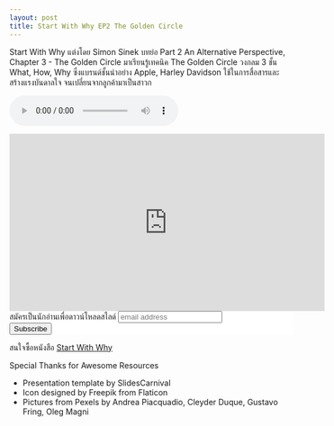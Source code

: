 ```yaml
---
layout: post
title: Start With Why EP2 The Golden Circle
---
```

Start With Why แต่งโดย Simon Sinek
บทย่อ Part 2 An Alternative Perspective, Chapter 3 - The Golden Circle
มาเรียนรู้เทคนิค The Golden Circle วงกลม 3 ชั้น What, How, Why ซึ่งแบรนด์ชั้นนำอย่าง Apple, Harley Davidson ใช้ในการสื่อสารและสร้างแรงบันดาลใจ จนเปลี่ยนจากลูกค้ามาเป็นสาวก

<audio src="/player/web/audio/startWithWhyEP2.mp3" controls preload></audio>

<iframe width="560" height="315" src="https://www.youtube.com/embed/BEFHz7iZ9Ck" frameborder="0" allow="accelerometer; autoplay; clipboard-write; encrypted-media; gyroscope; picture-in-picture"></iframe>

<!-- Begin Mailchimp Signup Form -->
<link href="//cdn-images.mailchimp.com/embedcode/slim-10_7.css" rel="stylesheet" type="text/css">
<style type="text/css">
    #mc_embed_signup{background:#fff; clear:left; font:14px Helvetica,Arial,sans-serif; }
    /* Add your own Mailchimp form style overrides in your site stylesheet or in this style block.
       We recommend moving this block and the preceding CSS link to the HEAD of your HTML file. */
</style>
<div id="mc_embed_signup">
<form action="https://bookkery.us2.list-manage.com/subscribe/post?u=1554382b42fb23935404d7a17&amp;id=652ef195e7" method="post" id="mc-embedded-subscribe-form" name="mc-embedded-subscribe-form" class="validate" target="_blank" novalidate>
    <div id="mc_embed_signup_scroll">
    <label for="mce-EMAIL">สมัครเป็นนักอ่านเพื่อดาวน์โหลดสไลด์</label>
    <input type="email" value="" name="EMAIL" class="email" id="mce-EMAIL" placeholder="email address" required>
    <!-- real people should not fill this in and expect good things - do not remove this or risk form bot signups-->
    <div style="position: absolute; left: -5000px;" aria-hidden="true"><input type="text" name="b_1554382b42fb23935404d7a17_652ef195e7" tabindex="-1" value=""></div>
    <div class="clear"><input type="submit" value="Subscribe" name="subscribe" id="mc-embedded-subscribe" class="button"></div>
    </div>
</form>
</div>

<!--End mc_embed_signup-->
สนใจซื้อหนังสือ <a href="https://amzn.to/3m5VYEQ">Start With Why</a>

Special Thanks for Awesome Resources
- Presentation template by SlidesCarnival
- Icon designed by Freepik from Flaticon
- Pictures from Pexels by Andrea Piacquadio, Cleyder Duque, Gustavo Fring, Oleg Magni
